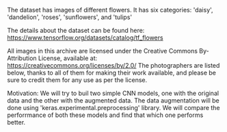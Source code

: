 The dataset has images of different flowers. It has six categories: 'daisy', 'dandelion', 'roses', 'sunflowers', and 'tulips'


The details about the dataset can be found here: https://www.tensorflow.org/datasets/catalog/tf_flowers

All images in this archive are licensed under the Creative Commons By-Attribution License, available at: https://creativecommons.org/licenses/by/2.0/ The photographers are listed below, thanks to all of them for making their work available, and please be sure to credit them for any use as per the license.

Motivation: We will try to buil two simple CNN models, one with the original data and the other with the augmented data. The data augmentation will be done using 'keras.experimental.preprocessing' library. We will compare the perforrmance of both these models and find that which one performs better.

